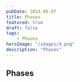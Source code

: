 ```yaml
---
pubDate: 2024-06-07
title: Phases
featured: true
draft: false
tags:
    - Phases
heroImage: "/images/4.png"
description: "Phases"
---
```


## Phases
